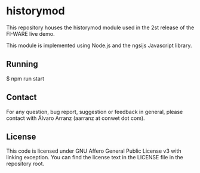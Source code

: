historymod
==========

This repository houses the historymod module used in the 2st release of the
FI-WARE live demo.

This module is implemented using Node.js and the ngsijs Javascript library.

Running
-------

  $ npm run start

Contact
-------

For any question, bug report, suggestion or feedback in general, please contact
with Álvaro Arranz (aarranz at conwet dot com).

License
-------

This code is licensed under GNU Affero General Public License v3 with linking
exception. You can find the license text in the LICENSE file in the repository
root.
